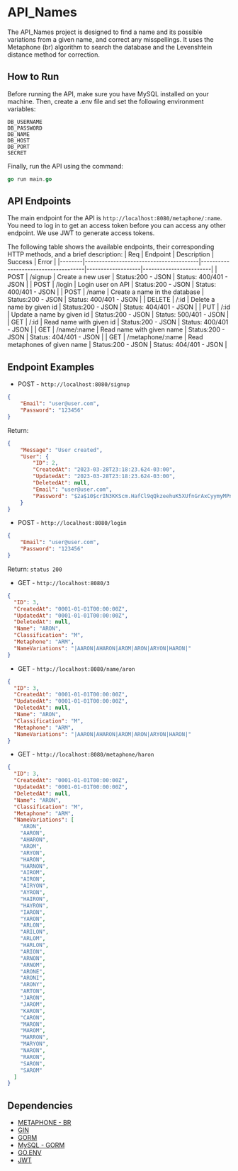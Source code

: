 # API_Names

The API_Names project is designed to find a name and its possible variations from a given name, and correct any misspellings. It uses the Metaphone (br) algorithm to search the database and the Levenshtein distance method for correction.

## How to Run

Before running the API, make sure you have MySQL installed on your machine. Then, create a .env file and set the following environment variables:
 ```
DB_USERNAME
DB_PASSWORD
DB_NAME
DB_HOST
DB_PORT
SECRET
```
Finally, run the API using the command:
```go
go run main.go
```

## API Endpoints
The main endpoint for the API is ```http://localhost:8080/metaphone/:name```. You need to log in to get an access token before you can access any other endpoint. We use JWT to generate access tokens.

The following table shows the available endpoints, their corresponding HTTP methods, and a brief description:
| Req    | Endpoint                               | Description                         | Success           | Error                  |
|--------|----------------------------------------|-------------------------------------|-------------------|------------------------|
| POST   | /signup                                | Create a new user                   | Status:200 - JSON | Status: 400/401 - JSON |
| POST   | /login                                 | Login user on API                   | Status:200 - JSON | Status: 400/401 - JSON |
| POST   | /name                                  | Create a name in the database       | Status:200 - JSON | Status: 400/401 - JSON |
| DELETE | /:id                                   | Delete a name by given id           | Status:200 - JSON | Status: 404/401 - JSON |
| PUT    | /:id                                   | Update a name by given id           | Status:200 - JSON | Status: 500/401 - JSON |
| GET    | /:id                                   | Read name with given id             | Status:200 - JSON | Status: 400/401 - JSON |
| GET    | /name/:name                            | Read name with given name           | Status:200 - JSON | Status: 404/401 - JSON |
| GET    | /metaphone/:name                       | Read metaphones of given name       | Status:200 - JSON | Status: 404/401 - JSON |


## Endpoint Examples

- POST - ```http://localhost:8080/signup```
```json
{
    "Email": "user@user.com",
    "Password": "123456"
}
```
Return:
```json
{
    "Message": "User created",
    "User": {
        "ID": 2,
        "CreatedAt": "2023-03-28T23:18:23.624-03:00",
        "UpdatedAt": "2023-03-28T23:18:23.624-03:00",
        "DeletedAt": null,
        "Email": "user@user.com",
        "Password": "$2a$10$crIN3KKScm.HafCl9qQkzeehuK5XUfnGrAxCyymyMPnNHkwDwHBVS"
    }
}
```

- POST - ```http://localhost:8080/login```
```json
{
    "Email": "user@user.com",
    "Password": "123456"
}
```
Return: ```status 200```

- GET - ```http://localhost:8080/3```
```json
{
  "ID": 3,
  "CreatedAt": "0001-01-01T00:00:00Z",
  "UpdatedAt": "0001-01-01T00:00:00Z",
  "DeletedAt": null,
  "Name": "ARON",
  "Classification": "M",
  "Metaphone": "ARM",
  "NameVariations": "|AARON|AHARON|AROM|ARON|ARYON|HARON|"
}
```

- GET - ```http://localhost:8080/name/aron```
```json
{
  "ID": 3,
  "CreatedAt": "0001-01-01T00:00:00Z",
  "UpdatedAt": "0001-01-01T00:00:00Z",
  "DeletedAt": null,
  "Name": "ARON",
  "Classification": "M",
  "Metaphone": "ARM",
  "NameVariations": "|AARON|AHARON|AROM|ARON|ARYON|HARON|"
}
```

- GET - ```http://localhost:8080/metaphone/haron```
```json
{
  "ID": 3,
  "CreatedAt": "0001-01-01T00:00:00Z",
  "UpdatedAt": "0001-01-01T00:00:00Z",
  "DeletedAt": null,
  "Name": "ARON",
  "Classification": "M",
  "Metaphone": "ARM",
  "NameVariations": [
    "ARON",
    "AARON",
    "AHARON",
    "AROM",
    "ARYON",
    "HARON",
    "HARNON",
    "AIROM",
    "AIRON",
    "AIRYON",
    "AYRON",
    "HAIRON",
    "HAYRON",
    "IARON",
    "YARON",
    "ARLON",
    "ARILON",
    "ARLOM",
    "HARLON",
    "ARION",
    "ARNON",
    "ARNOM",
    "ARONE",
    "ARONI",
    "ARONY",
    "ARTON",
    "JARON",
    "JAROM",
    "KARON",
    "CARON",
    "MARON",
    "MAROM",
    "MARRON",
    "MARYON",
    "NARON",
    "RARON",
    "SARON",
    "SAROM"
  ]
}
```
## Dependencies
- [METAPHONE - BR](https://github.com/DanielFillol/metaphone-br)
- [GIN](https://github.com/gin-gonic/gin)
- [GORM](https://gorm.io)
- [MySQL - GORM](https://github.com/go-gorm/mysql)
- [GO.ENV](https://github.com/joho/godotenv)
- [JWT](https://github.com/golang-jwt/jwt)
